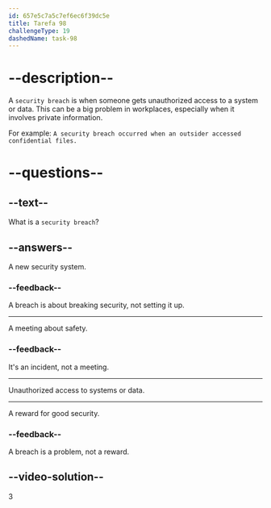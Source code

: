 ```yaml
---
id: 657e5c7a5c7ef6ec6f39dc5e
title: Tarefa 98
challengeType: 19
dashedName: task-98
---
```


# --description--

A `security breach` is when someone gets unauthorized access to a system or data. This can be a big problem in workplaces, especially when it involves private information.

For example: `A security breach occurred when an outsider accessed confidential files.`

# --questions--

## --text--

What is a `security breach`?

## --answers--

A new security system.

### --feedback--

A breach is about breaking security, not setting it up.

---

A meeting about safety.

### --feedback--

It's an incident, not a meeting.

---

Unauthorized access to systems or data.

---

A reward for good security.

### --feedback--

A breach is a problem, not a reward.

## --video-solution--

3
